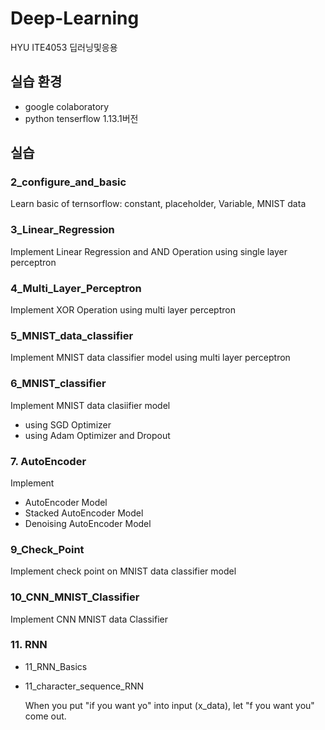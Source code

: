 # Deep-Learning
HYU ITE4053 딥러닝및응용

## 실습 환경
* google colaboratory
* python tenserflow 1.13.1버전

## 실습
### 2_configure_and_basic
Learn basic of ternsorflow: constant, placeholder, Variable, MNIST data

### 3_Linear_Regression
Implement Linear Regression and AND Operation using single layer perceptron

### 4_Multi_Layer_Perceptron
Implement XOR Operation using multi layer perceptron

### 5_MNIST_data_classifier
Implement MNIST data classifier model using multi layer perceptron

### 6_MNIST_classifier
Implement MNIST data clasiifier model
  * using SGD Optimizer
  * using Adam Optimizer and Dropout

### 7. AutoEncoder
Implement
 * AutoEncoder Model
 * Stacked AutoEncoder Model
 * Denoising AutoEncoder Model

### 9_Check_Point
Implement check point on MNIST data classifier model

### 10_CNN_MNIST_Classifier
Implement CNN MNIST data Classifier

### 11. RNN
 * 11_RNN_Basics
    
 * 11_character_sequence_RNN
 
     When you put "if you want yo" into input (x_data), let "f you want you" come out.

